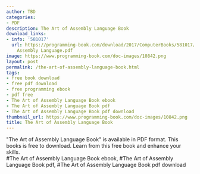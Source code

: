 ```yaml
---
author: TBD
categories:
- PDF
description: The Art of Assembly Language Book
download_links:
- info: '581017'
  url: https://programming-book.com/download/2017/ComputerBooks/581017/The Art of
    Assembly Language.pdf
image: https://www.programming-book.com/doc-images/10842.png
layout: post
permalink: /the-art-of-assembly-language-book.html
tags:
- free book download
- free pdf download
- free programming ebook
- pdf free
- The Art of Assembly Language Book ebook
- The Art of Assembly Language Book pdf
- The Art of Assembly Language Book pdf download
thumbnail_url: https://www.programming-book.com/doc-images/10842.png
title: The Art of Assembly Language Book
---
```


 
<div class="item-desc text-justify">
  "The Art of Assembly Language Book" is available in PDF format. This books is free to download. Learn from this free book and enhance your skills.
  <br>
  #The Art of Assembly Language Book ebook, #The Art of Assembly Language Book pdf, #The Art of Assembly Language Book pdf download
</div>